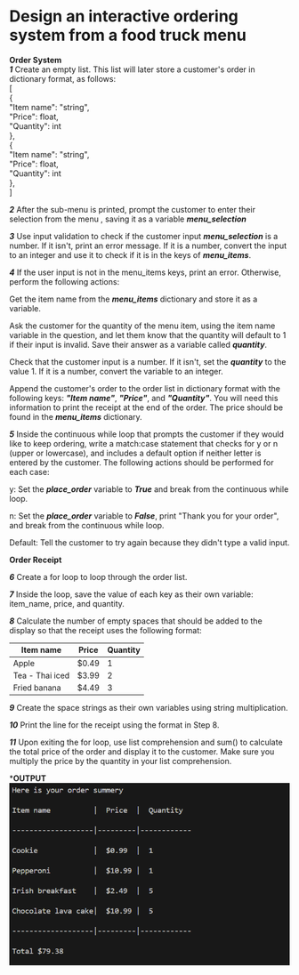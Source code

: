 # Design an interactive ordering system from a food truck menu

**Order System**  
***1*** Create an empty list. This list will later store a customer's order in dictionary format, as follows:  
[  
  {  
    "Item name": "string",  
    "Price": float,  
    "Quantity": int  
  },  
  {  
    "Item name": "string",  
    "Price": float,  
    "Quantity": int  
  },  
]  

***2*** After the sub-menu is printed, prompt the customer to enter their selection from the menu , saving it as a variable ***menu_selection***  

***3*** Use input validation to check if the customer input ***menu_selection*** is a number. If it isn't, print an error message. If it is a number, convert the input to an integer and use it to check if it is in the keys of ***menu_items***.  

***4*** If the user input is not in the menu_items keys, print an error. Otherwise, perform the following actions:

Get the item name from the ***menu_items*** dictionary and store it as a variable.

Ask the customer for the quantity of the menu item, using the item name variable in the question, and let them know that the quantity will default to 1 if their input is invalid. Save their answer as a variable called ***quantity***.

Check that the customer input is a number. If it isn't, set the ***quantity*** to the value 1. If it is a number, convert the variable to an integer.

Append the customer's order to the order list in dictionary format with the following keys: ***"Item name"***, ***"Price"***, and ***"Quantity"***. You will need this information to print the receipt at the end of the order. The price should be found in the ***menu_items*** dictionary.  

***5*** Inside the continuous while loop that prompts the customer if they would like to keep ordering, write a match:case statement that checks for y or n (upper or lowercase), and includes a default option if neither letter is entered by the customer. The following actions should be performed for each case:

y: Set the ***place_order*** variable to ***True*** and break from the continuous while loop.  

n: Set the ***place_order*** variable to ***False***, print "Thank you for your order", and break from the continuous while loop.  

Default: Tell the customer to try again because they didn't type a valid input.  

**Order Receipt**

***6*** Create a for loop to loop through the order list.  

***7*** Inside the loop, save the value of each key as their own variable: item_name, price, and quantity.

***8*** Calculate the number of empty spaces that should be added to the display so that the receipt uses the following format:  

Item name                 | Price  | Quantity
--------------------------|--------|----------
Apple                     | $0.49  | 1
Tea - Thai iced           | $3.99  | 2
Fried banana              | $4.49  | 3  

***9*** Create the space strings as their own variables using string multiplication.  

***10*** Print the line for the receipt using the format in Step 8.  

***11*** Upon exiting the for loop, use list comprehension and sum() to calculate the total price of the order and display it to the customer. Make sure you multiply the price by the quantity in your list comprehension.  

***OUTPUT**  
![](output.png)
